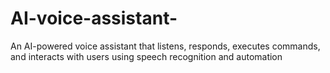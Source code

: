 # AI-voice-assistant-
An AI-powered voice assistant that listens, responds, executes commands, and interacts with users using speech recognition and automation
